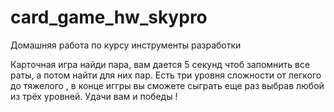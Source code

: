 # card_game_hw_skypro

Домашняя работа по курсу инструменты разработки

Карточная игра найди пара, вам дается 5 секунд чтоб запомнить все раты, а потом найти для них пар. Есть три уровня сложности от легкого до тяжелого , в конце иггры вы сможете сыграть еще раз выбрав любой из трёх уровней. Удачи вам и победы !
